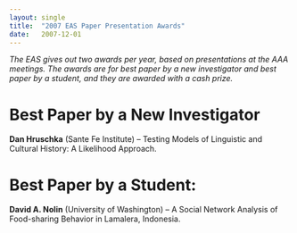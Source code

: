 ```yaml
---
layout: single
title:  "2007 EAS Paper Presentation Awards"
date:   2007-12-01
---
```


*The EAS gives out two awards per year, based on presentations at the AAA meetings. The awards are for best paper by a new investigator and best paper by a student, and they are awarded with a cash prize.*

# Best Paper by a New Investigator
**Dan Hruschka** (Sante Fe Institute) – Testing Models of Linguistic and Cultural History: A Likelihood Approach.

# Best Paper by a Student: 
**David A. Nolin** (University of Washington) – A Social Network Analysis of Food-sharing Behavior in Lamalera, Indonesia.
